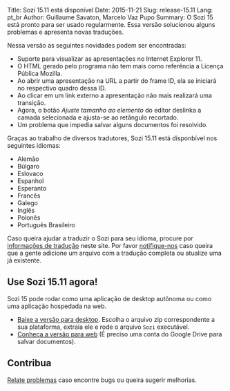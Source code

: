 Title: Sozi 15.11 está disponível
Date: 2015-11-21
Slug: release-15.11
Lang: pt_br
Author: Guillaume Savaton, Marcelo Vaz Pupo
Summary:
    O Sozi 15 está pronto para ser usado regularmente.
    Essa versão solucionou alguns problemas e apresenta novas traduções.

Nessa versão as seguintes novidades podem ser encontradas:

* Suporte para visualizar as apresentações no Internet Explorer 11.
* O HTML gerado pelo programa não tem mais como referência a Licença Pública Mozilla.
* Ao abrir uma apresentação na URL a partir do frame ID, ela se iniciará no respectivo quadro dessa ID.
* Ao clicar em um link externo a apresentação não mais realizará uma transição.
* Agora, o botão *Ajuste tamanho ao elemento* do editor deslinka a camada selecionada e ajusta-se ao retângulo recortado.
* Um problema que impedia salvar alguns documentos foi resolvido.

Graças ao trabalho de diversos tradutores, Sozi 15.11 está disponbível nos seguintes idiomas:

* Alemão
* Búlgaro
* Eslovaco
* Espanhol
* Esperanto
* Francês
* Galego
* Inglês
* Polonês
* Português Brasileiro

Caso queira ajudar a traduzir o Sozi para seu idioma, procure por [informações de tradução](|filename|/pages/pt_br/translate-editor.md) neste site.
Por favor [notifique-nos](https://github.com/senshu/Sozi/issues) caso queira que a gente adicione um arquivo com
a tradução completa ou atualize uma já existente.


Use Sozi 15.11 agora!
-------------------

Sozi 15 pode rodar como uma aplicação de desktop autônoma ou como uma aplicação hospedada na web.

* [Baixe a versão para desktop](https://github.com/senshu/Sozi/releases/tag/15.11).
  Escolha o arquivo zip correspondente a sua plataforma, extraia ele e rode o arquivo `Sozi` executável.
* [Conheça a versão para web](http://sozi.baierouge.fr/demo/) (É preciso uma conta do Google Drive para salvar documentos).

Contribua
----------

[Relate problemas](https://github.com/senshu/Sozi/issues) caso encontre bugs
ou queira sugerir melhorias.
